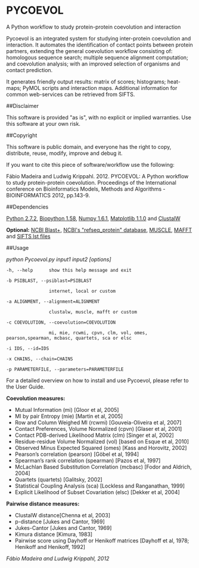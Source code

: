 ﻿PYCOEVOL
========
A Python workflow to study protein-protein coevolution and interaction
 
Pycoevol is an integrated system for studying inter-protein coevolution and interaction.
It automates the identification of contact points between protein partners, extending the 
general coevolution workflow consisting of: homologous sequence search; multiple sequence 
alignment computation; and coevolution analysis; with an improved selection of organisms 
and contact prediction. 

It generates friendly output results: matrix of scores; histograms;
heat-maps; PyMOL scripts and interaction maps. Additional information for common web-services
can be retrieved from SIFTS. 

##Disclaimer 

This software is provided "as is", with no explicit or implied warranties. 
Use this software at your own risk.

##Copyright

This software is public domain, and everyone has the right to copy, 
distribute, reuse, modify, improve and debug it.

If you want to cite this piece of software/workflow use the following:

Fábio Madeira and Ludwig Krippahl. 2012. PYCOEVOL: A Python workflow to study 
protein-protein coevolution. Proceedings of the International conference on 
Bioinformatics Models, Methods and Algorithms - BIOINFORMATICS 2012, pp.143-9. 

##Dependencies

[Python 2.7.2](http://python.org/),
[Biopython 1.58](http://biopython.org/),
[Numpy 1.6.1](http://numpy.scipy.org/),
[Matplotlib 1.1.0](http://matplotlib.sourceforge.net/) and
[ClustalW](http://www.clustal.org/)

**Optional:**
[NCBI Blast+](http://blast.ncbi.nlm.nih.gov/Blast.cgi?CMD=Web&PAGE_TYPE=BlastDocs&DOC_TYPE=Download),
[NCBI's "refseq_protein" database](ftp://ftp.ncbi.nlm.nih.gov/blast/db/),
[MUSCLE](http://www.drive5.com/muscle/),
[MAFFT](http://mafft.cbrc.jp/alignment/software/) and
[SIFTS lst files](http://www.ebi.ac.uk/pdbe/docs/sifts/quick.html)


##Usage
 
_python Pycoevol.py input1 input2 [options]_


 
	-h, --help		show this help message and exit
     
	-b PSIBLAST, --psiblast=PSIBLAST
 
					internet, local or custom
     
	-a ALIGNMENT, --alignment=ALIGNMENT
 
					clustalw, muscle, mafft or custom
     
	-c COEVOLUTION, --coevolution=COEVOLUTION
 
					mi, mie, rcwmi, cpvn, clm, vol, omes, pearson,spearman, mcbasc, quartets, sca or elsc
     
	-i IDS, --id=IDS
 
	-x CHAINS, --chain=CHAINS
 
	-p PARAMETERFILE, --parameters=PARAMETERFILE

For a detailed overview on how to install and use Pycoevol, please refer to the User Guide.


**Coevolution measures:**

* Mutual Information (mi) [Gloor et al, 2005]
* MI by pair Entropy (mie) [Martin et al, 2005]
* Row and Column Weighed MI (rcwmi) [Gouveia-Oliveira et al, 2007]
* Contact Preferences, Volume Normalized (cpvn) [Glaser et al, 2001]
* Contact PDB-derived Likelihood Matrix (clm) [Singer et al, 2002]
* Residue-residue Volume Normalized (vol) [based on Esque et al, 2010]
* Observed Minus Expected Squared  (omes) [Kass and Horovitz, 2002]
* Pearson’s correlation (pearson) [Göbel et al, 1994]
* Spearman’s rank correlation (spearman) [Pazos et al, 1997]
* McLachlan Based Substitution Correlation (mcbasc) [Fodor and Aldrich, 2004]
* Quartets (quartets) [Galitsky, 2002]
* Statistical Coupling Analysis (sca) [Lockless and Ranganathan, 1999]
* Explicit Likelihood of Subset Covariation (elsc) [Dekker et al, 2004]

**Pairwise distance measures:**

* ClustalW distance[Chenna et al, 2003]
* p-distance [Jukes and Cantor, 1969]
* Jukes-Cantor [Jukes and Cantor, 1969]
* Kimura distance [Kimura, 1983]
* Pairwise score using Dayhoff or Henikoff matrices [Dayhoff et al, 1978; 
Henikoff and Henikoff, 1992]


*Fábio Madeira and Ludwig Krippahl, 2012*